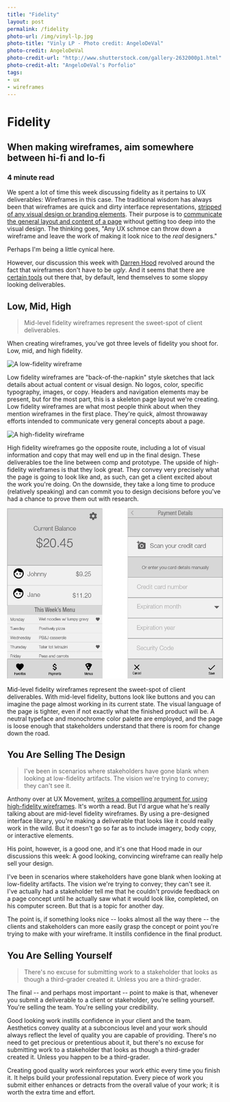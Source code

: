 ```yaml
---
title: "Fidelity"
layout: post
permalink: /fidelity
photo-url: /img/vinyl-lp.jpg
photo-title: "Vinly LP - Photo credit: AngeloDeVal"
photo-credit: AngeloDeVal
photo-credit-url: "http://www.shutterstock.com/gallery-2632000p1.html" 
photo-credit-alt: "AngeloDeVal's Porfolio"
tags:
- ux
- wireframes
---
```


# Fidelity

## When making wireframes, aim somewhere between hi-fi and lo-fi

### 4 minute read

We spent a lot of time this week discussing fidelity as it pertains to UX deliverables: Wireframes in this case. The traditional wisdom has always been that wireframes are quick and dirty interface representations, [stripped of any visual design or branding elements](http://theuxreview.co.uk/wireframes-beginners-guide/). Their purpose is to [communicate the general layout and content of a page](https://medium.com/@danritz/wireframes-a-good-communication-tool-a-poor-design-tool-1bc64b033962#.xbomavigp) without getting too deep into the visual design. The thinking goes, "Any UX schmoe can throw down a wireframe and leave the work of making it look nice to the *real* designers."

Perhaps I'm being a little cynical here. 

However, our discussion this week with [Darren Hood](http://www.dwilliamhood.com/) revolved around the fact that wireframes don't have to be *ugly*. And it seems that there are [certain tools](https://balsamiq.com/) out there that, by default, lend themselves to some sloppy looking deliverables.

## Low, Mid, High

> Mid-level fidelity wireframes represent the sweet-spot of client deliverables.

When creating wireframes, you've got three levels of fidelity you shoot for. Low, mid, and high fidelity.

![A low-fidelity wireframe](https://media.balsamiq.com/img/examples/mytunez-sketch.png "A low-fidelity wireframe")

Low fidelity wireframes are "back-of-the-napkin" style sketches that lack details about actual content or visual design. No logos, color, specific typography, images, or copy. Headers and navigation elements may be present, but for the most part, this is a skeleton page layout we're creating. Low fidelity wireframes are what most people think about when they mention wireframes in the first place. They're quick, almost throwaway efforts intended to communicate very general concepts about a page.

![A high-fidelity wireframe](https://blog.pidoco.com/wp-content/uploads/2010/05/pidoco_hifi_homepage.png "A high-fidelity wireframe")

High fidelity wireframes go the opposite route, including a lot of visual information and copy that may well end up in the final design. These deliverables toe the line between comp and prototype. The upside of high-fidelity wireframes is that they look great. They convey very precisely what the page is going to look like and, as such, can get a client excited about the work you're doing. On the downside, they take a long time to produce (relatively speaking) and can commit you to design decisions before you've had a chance to prove them out with research.

![A mid-level wireframe I'm using for this week's assignment](img/mid-level-wireframe.png "A mid-level wireframe I'm using for this week's assignment")

Mid-level fidelity wireframes represent the sweet-spot of client deliverables. With mid-level fidelity, buttons look like buttons and you can imagine the page almost working in its current state. The visual language of the page is tighter, even if not exactly what the finished product will be. A neutral typeface and monochrome color palette are employed, and the page is loose enough that stakeholders understand that there is room for change down the road.

## You Are Selling The Design

> I've been in scenarios where stakeholders have gone blank when looking at low-fidelity artifacts. The vision we're trying to convey; they can't see it. 

Anthony over at UX Movement, [writes a compelling argument for using high-fidelity wireframes](http://uxmovement.com/wireframes/4-things-no-one-told-me-about-high-fidelity-wireframes/). It's worth a read. But I'd argue what he's really talking about are mid-level fidelity wireframes. By using a pre-designed interface library, you're making a deliverable that looks like it could really work in the wild. But it doesn't go so far as to include imagery, body copy, or interactive elements.

His point, however, is a good one, and it's one that Hood made in our discussions this week: A good looking, convincing wireframe can really help sell your design.

I've been in scenarios where stakeholders have gone blank when looking at low-fidelity artifacts. The vision we're trying to convey; they can't see it. I've actually had a stakeholder tell me that he couldn't provide feedback on a page concept until he actually saw what it would look like, completed, on his computer screen. But that is a topic for another day.

The point is, if something looks nice -- looks almost all the way there -- the clients and stakeholders can more easily grasp the concept or point you're trying to make with your wireframe. It instills confidence in the final product.

## You Are Selling Yourself

> There's no excuse for submitting work to a stakeholder that looks as though a third-grader created it. Unless you are a third-grader.

The final -- and perhaps most important -- point to make is that, whenever you submit a deliverable to a client or stakeholder, you're selling yourself. You're selling the team. You're selling your credibility.

Good looking work instills confidence in your client and the team. Aesthetics convey quality at a subconcious level and your work should always reflect the level of quality you are capable of providing. There's no need to get precious or pretentious about it, but there's no excuse for submitting work to a stakeholder that looks as though a third-grader created it. Unless you happen to be a third-grader.

Creating good quality work reinforces your work ethic every time you finish it. It helps build your professional reputation. Every piece of work you submit either enhances or detracts from the overall value of your work; it is worth the extra time and effort.


